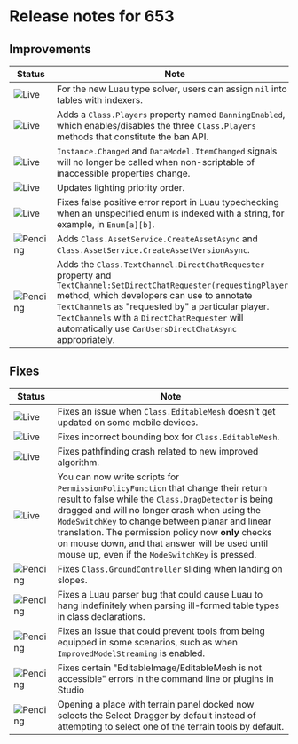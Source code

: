# Release notes for 653

## Improvements

| Status | Note |
|--------|------|
| ![Live](https://img.shields.io/badge/Live-009E57?style=flat)  | For the new Luau type solver, users can assign <code>nil</code> into tables with indexers. |
| ![Live](https://img.shields.io/badge/Live-009E57?style=flat)  | Adds a <code>Class.Players</code> property named <code>BanningEnabled</code>, which enables/disables the three <code>Class.Players</code> methods that constitute the ban API. |
| ![Live](https://img.shields.io/badge/Live-009E57?style=flat)  | <code>Instance.Changed</code> and <code>DataModel.ItemChanged</code> signals will no longer be called when non-scriptable of inaccessible properties change. |
| ![Live](https://img.shields.io/badge/Live-009E57?style=flat)  | Updates lighting priority order. |
| ![Live](https://img.shields.io/badge/Live-009E57?style=flat)  | Fixes false positive error report in Luau typechecking when an unspecified enum is indexed with a string, for example, in <code>Enum[a][b]</code>. |
| ![Pending](https://img.shields.io/badge/Pending-DEA517?style=flat)  | Adds <code>Class.AssetService.CreateAssetAsync</code> and <code>Class.AssetService.CreateAssetVersionAsync</code>. |
| ![Pending](https://img.shields.io/badge/Pending-DEA517?style=flat)  | Adds the <code>Class.TextChannel.DirectChatRequester</code> property and <code>TextChannel:SetDirectChatRequester(requestingPlayer)</code> method, which developers can use to annotate <code>TextChannels</code> as "requested by" a particular player. <code>TextChannels</code> with a <code>DirectChatRequester</code> will automatically use <code>CanUsersDirectChatAsync</code> appropriately. |
## Fixes

| Status | Note |
|--------|------|
| ![Live](https://img.shields.io/badge/Live-009E57?style=flat)  | Fixes an issue when <code>Class.EditableMesh</code> doesn't get updated on some mobile devices. |
| ![Live](https://img.shields.io/badge/Live-009E57?style=flat)  | Fixes incorrect bounding box for <code>Class.EditableMesh</code>. |
| ![Live](https://img.shields.io/badge/Live-009E57?style=flat)  | Fixes pathfinding crash related to new improved algorithm. |
| ![Live](https://img.shields.io/badge/Live-009E57?style=flat)  | You can now write scripts for <code>PermissionPolicyFunction</code> that change their return result to false while the <code>Class.DragDetector</code> is being dragged and will no longer crash when using the <code>ModeSwitchKey</code> to change between planar and linear translation. The permission policy now <strong>only</strong> checks on mouse down, and that answer will be used until mouse up, even if the <code>ModeSwitchKey</code> is pressed. |
| ![Pending](https://img.shields.io/badge/Pending-DEA517?style=flat)  | Fixes <code>Class.GroundController</code> sliding when landing on slopes. |
| ![Pending](https://img.shields.io/badge/Pending-DEA517?style=flat)  | Fixes a Luau parser bug that could cause Luau to hang indefinitely when parsing ill-formed table types in class declarations. |
| ![Pending](https://img.shields.io/badge/Pending-DEA517?style=flat)  | Fixes an issue that could prevent tools from being equipped in some scenarios, such as when <code>ImprovedModelStreaming</code> is enabled. |
| ![Pending](https://img.shields.io/badge/Pending-DEA517?style=flat)  | Fixes certain "EditableImage/EditableMesh is not accessible" errors in the command line or plugins in Studio |
| ![Pending](https://img.shields.io/badge/Pending-DEA517?style=flat)  | Opening a place with terrain panel docked now selects the Select Dragger by default instead of attempting to select one of the terrain tools by default. |
